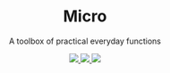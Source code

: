 <h1 align="center">
  Micro
</h1>

<p align="center">
  A toolbox of practical everyday functions
</p>

<p align="center">
  <a href="https://travis-ci.org/iainreid820/micro">
    <img src="https://img.shields.io/travis/iainreid820/micro/master.svg?style=flat-square" />
  </a>
  <a href="https://codecov.io/gh/iainreid820/micro">
    <img src="https://img.shields.io/codecov/c/github/iainreid820/micro/master.svg?style=flat-square" />
  </a>

  <img src="https://img.shields.io/depfu/iainreid820/micro.svg?style=flat-square" />
</p>

